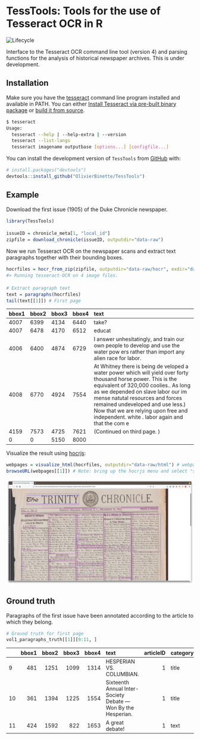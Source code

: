 
<!-- README.md is generated from README.Rmd. Please edit that file -->

# TessTools: Tools for the use of Tesseract OCR in R

![Lifecycle](https://img.shields.io/badge/lifecycle-experimental-orange.svg)

Interface to the Tesseract OCR command line tool (version 4) and parsing
functions for the analysis of historical newspaper archives. This is
under development.

## Installation

Make sure you have the
[tesseract](https://github.com/tesseract-ocr/tesseract) command line
program installed and available in PATH. You can either [Install
Tesseract via pre-built binary
package](https://tesseract-ocr.github.io/tessdoc/Home.html) or [build it
from source](https://tesseract-ocr.github.io/tessdoc/Compiling.html).

``` bash
$ tesseract
Usage:
  tesseract --help | --help-extra | --version
  tesseract --list-langs
  tesseract imagename outputbase [options...] [configfile...]
```

You can install the development version of `TessTools` from
[GitHub](https://github.com/) with:

``` r
# install.packages("devtools")
devtools::install_github("OlivierBinette/TessTools")
```

## Example

Download the first issue (1905) of the Duke Chronicle newspaper.

``` r
library(TessTools)

issueID = chronicle_meta[1, "local_id"]
zipfile = download_chronicle(issueID, outputdir="data-raw")
```

Now we run Tesseract OCR on the newspaper scans and extract text
paragraphs together with their bounding boxes.

``` r
hocrfiles = hocr_from_zip(zipfile, outputdir="data-raw/hocr", exdir="data-raw/img")
#> Running tesseract-OCR on 4 image files.

# Extract paragraph text
text = paragraphs(hocrfiles)
tail(text[[1]]) # First page
```

<div class="kable-table">

| bbox1 | bbox2 | bbox3 | bbox4 | text                                                                                                                                                                                                                                                                                                                                                           |
| :---- | :---- | :---- | :---- | :------------------------------------------------------------------------------------------------------------------------------------------------------------------------------------------------------------------------------------------------------------------------------------------------------------------------------------------------------------- |
| 4007  | 6399  | 4134  | 6440  | take?                                                                                                                                                                                                                                                                                                                                                          |
| 4007  | 6478  | 4170  | 6512  | educat                                                                                                                                                                                                                                                                                                                                                         |
| 4006  | 6400  | 4874  | 6729  | I answer unhesitatingly, and train our own people to develop and use the water pow ers rather than import any alien race for labor.                                                                                                                                                                                                                            |
| 4008  | 6770  | 4924  | 7554  | At Whitney there is being de veloped a water power which will yield over forty thousand horse power. This is the equivalent of 320,000 coolies.. As long as we depended on slave labor our im mense natutal resources and forces remained undeveloped and use less.) Now that we are relying upon free and independent. white . labor again and that the com e |
| 4159  | 7573  | 4725  | 7621  | (Continued on third page. )                                                                                                                                                                                                                                                                                                                                    |
| 0     | 0     | 5150  | 8000  |                                                                                                                                                                                                                                                                                                                                                                |

</div>

Visualize the result using [hocrjs](https://github.com/kba/hocrjs):

``` r
webpages = visualize_html(hocrfiles, outputdir="data-raw/html") # webpage is at data-raw/html/dchnp71001-html
browseURL(webpages[[1]]) # Note: bring up the hocrjs menu and select "show background image"
```

![](hocrjs.png)

## Ground truth

Paragraphs of the first issue have been annotated according to the
article to which they belong.

``` r
# Ground truth for first page
vol1_paragraphs_truth[[1]][9:11, ]
```

<div class="kable-table">

|    | bbox1 | bbox2 | bbox3 | bbox4 | text                                                         | articleID | category | note |
| :- | ----: | ----: | ----: | ----: | :----------------------------------------------------------- | --------: | :------- | :--- |
| 9  |   481 |  1251 |  1099 |  1314 | HESPERIAN VS. COLUMBIAN.                                     |         1 | title    |      |
| 10 |   361 |  1394 |  1225 |  1554 | Sixteenth Annual Inter-Society Debate —Won By the Hesperian. |         1 | title    |      |
| 11 |   424 |  1592 |   822 |  1653 | A great debate\!                                             |         1 | text     |      |

</div>
